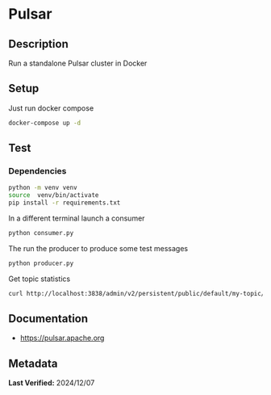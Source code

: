 # Pulsar

## Description

Run a standalone Pulsar cluster in Docker

## Setup

Just run docker compose

```sh
docker-compose up -d
```

## Test

### Dependencies

```sh
python -m venv venv
source  venv/bin/activate
pip install -r requirements.txt
```

In a different terminal launch a consumer

```sh
python consumer.py
```

The run the producer to produce some test messages

```sh
python producer.py
```

Get topic statistics

```sh
curl http://localhost:3838/admin/v2/persistent/public/default/my-topic/stats | python -m json.tool
```

## Documentation

- <https://pulsar.apache.org>

## Metadata

**Last Verified:** 2024/12/07
